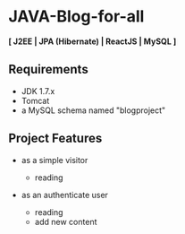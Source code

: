 # JAVA-Blog-for-all
**[ J2EE | JPA (Hibernate) | ReactJS | MySQL ]**


## Requirements

* JDK 1.7.x
* Tomcat
* a MySQL schema named "blogproject"


## Project Features

* as a simple visitor
    * reading
    
* as an authenticate user
    * reading
    * add new content